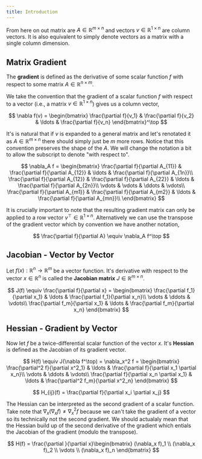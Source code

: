 ```yaml
---
title: Introduction
---
```

From here on out matrix are $A \in \mathbb R^{m \times n}$ and vectors $v \in \mathbb R^{1 \times n}$ are column vectors. It is also equivalent to simply denote vectors as a matrix with a single column dimension.

## Matrix Gradient
The **gradient** is defined as the derivative of some scalar function $f$ with respect to some matrix $A \in \mathbb R^{n \times m}$.

We take the convention that the gradient of a scalar function $f$ with respect to a vector (i.e., a matrix $v \in \mathbb R^{1 \times n}$) gives us a column vector,

$$
\nabla f(v) = \begin{bmatrix} \frac{\partial f}{v_1} & \frac{\partial f}{v_2} & \ldots & \frac{\partial f}{v_n} \end{bmatrix}^\top
$$

It's is natural that if $v$ is expanded to a general matrix and let's renotated it as $A \in \mathbb R^{m \times n}$ there should simply just be $m$ more rows. Notice that this convention preserves the shape of the $A$. We will change the notation a bit to allow the subscript to denote "with respect to".

$$
\nabla_A f = \begin{bmatrix}
\frac{\partial f}{\partial A_{11}} & \frac{\partial f}{\partial A_{12}} & \ldots & \frac{\partial f}{\partial A_{1n}}\\
\frac{\partial f}{\partial A_{12}} & \frac{\partial f}{\partial A_{22}} & \ldots & \frac{\partial f}{\partial A_{2n}}\\
\vdots & \vdots & \ddots & \vdots\\
\frac{\partial f}{\partial A_{m1}} & \frac{\partial f}{\partial A_{m2}} & \ldots & \frac{\partial f}{\partial A_{mn}}\\
\end{bmatrix}
$$

It is crucially important to note that the resulting gradient matrix can only be applied to a row vector $v^\top \in \mathbb R^{1 \times n}$. Alternatively we can use the transpose of the gradient vector which by convention we have another notation,

$$
\frac{\partial f}{\partial A} \equiv \nabla_A f^\top
$$

## Jacobian - Vector by Vector

Let $f(x): \mathbb R^n \rightarrow \mathbb R^m$ be a vector function. It's derivative with respect to the vector $x \in \mathbb R^n$ is called the **Jacobian matrix** $J \in \mathbb R^{m \times n}$.

$$
J(f) \equiv \frac{\partial f}{\partial x} = \begin{bmatrix}
\frac{\partial f_1}{\partial x_1} & \ldots & \frac{\partial f_1}{\partial x_n}\\
\vdots & \ddots & \vdots\\
\frac{\partial f_m}{\partial x_1} & \ldots & \frac{\partial f_m}{\partial x_n}
\end{bmatrix}
$$

## Hessian - Gradient by Vector

Now let $f$ be a twice-differential scalar function of the vector $x$. It's **Hessian** is defined as the Jacobian of its gradient vector.

$$
H(f) \equiv J(\nabla f^\top) = \nabla_x^2 f = \begin{bmatrix}
\frac{\partial^2 f}{\partial x^2_1} & \ldots & \frac{\partial f}{\partial x_1 \partial x_n}\\
\vdots & \ddots & \vdots\\
\frac{\partial f}{\partial x_n \partial x_1} & \ldots & \frac{\partial^2 f_m}{\partial x^2_n}
\end{bmatrix}
$$

$$
H_{ij}(f) = \frac{\partial f}{\partial x_i \partial x_j}
$$

The Hessian can be interpreted as the second gradient of a scalar function. Take note that  $\nabla_x(\nabla_x f) \neq \nabla^2_x f$ because we can't take the gradient of a vector so its technically not the second gradient. We should actualaly mean that the Hessian build up of the second derivative of the gradient which entials the Jacobian of the gradient (modulo the transpose).

$$
H(f) = \frac{\partial }{\partial x}\begin{bmatrix}
(\nabla_x f)_1 \\
(\nabla_x f)_2 \\
\vdots \\
(\nabla_x f)_n
\end{bmatrix}
$$